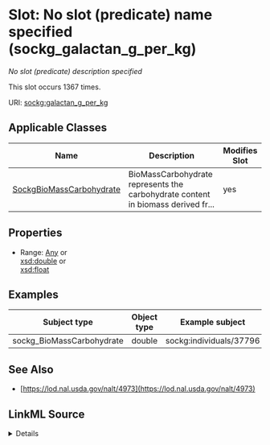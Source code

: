 

# Slot: No slot (predicate) name specified (sockg_galactan_g_per_kg)


_No slot (predicate) description specified_






This slot occurs 1367 times.


URI: [sockg:galactan_g_per_kg](https://idir.uta.edu/sockg-ontology/docs/galactan_g_per_kg)



<!-- no inheritance hierarchy -->





## Applicable Classes

| Name | Description | Modifies Slot |
| --- | --- | --- |
| [SockgBioMassCarbohydrate](../classes/SockgBioMassCarbohydrate.md) | BioMassCarbohydrate represents the carbohydrate content in biomass derived fr... |  yes  |







## Properties

* Range: [Any](../classes/Any.md)&nbsp;or&nbsp;<br />[xsd:double](http://www.w3.org/2001/XMLSchema#double)&nbsp;or&nbsp;<br />[xsd:float](http://www.w3.org/2001/XMLSchema#float)






## Examples

| Subject type | Object type | Example subject | Example object | Occurrences |
| --- | --- | --- | --- | --- |
| sockg_BioMassCarbohydrate | double | sockg:individuals/37796 | 0.32 | 1367 |


## See Also

* [https://lod.nal.usda.gov/nalt/4973](https://lod.nal.usda.gov/nalt/4973)



## LinkML Source

<details>

```yaml
name: sockg_galactan_g_per_kg
annotations:
  count:
    tag: count
    value: 1367
description: No slot (predicate) description specified
title: No slot (predicate) name specified
examples:
- object:
    example_object: '0.32'
    example_object_type: double
    example_predicate: sockg:galactan_g_per_kg
    example_subject: sockg:individuals/37796
    example_subject_type: sockg_BioMassCarbohydrate
from_schema: soc-kg
see_also:
- https://lod.nal.usda.gov/nalt/4973
rank: 1000
domain: sockg_BioMassCarbohydrate
slot_uri: sockg:galactan_g_per_kg
alias: sockg_galactan_g_per_kg
domain_of:
- sockg_BioMassCarbohydrate
range: Any
any_of:
- range: double
- range: float

```
</details>